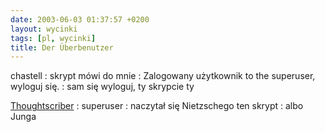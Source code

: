 ```yaml
---
date: 2003-06-03 01:37:57 +0200
layout: wycinki
tags: [pl, wycinki]
title: Der Überbenutzer
---
```


chastell
: skrypt mówi do mnie
: Zalogowany użytkownik to the superuser, wyloguj się.
: sam się wyloguj, ty skrypcie ty

[Thoughtscriber](http://thoughtscriber.net/ 'Marta Malina')
: superuser
: naczytał się Nietzschego ten skrypt
: albo Junga

